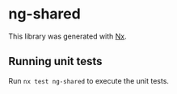 # ng-shared

This library was generated with [Nx](https://nx.dev).

## Running unit tests

Run `nx test ng-shared` to execute the unit tests.
